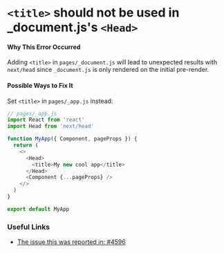 # `<title>` should not be used in \_document.js's `<Head>`

#### Why This Error Occurred

Adding `<title>` in `pages/_document.js` will lead to unexpected results with `next/head` since `_document.js` is only rendered on the initial pre-render.

#### Possible Ways to Fix It

Set `<title>` in `pages/_app.js` instead:

```js
// pages/_app.js
import React from 'react'
import Head from 'next/head'

function MyApp({ Component, pageProps }) {
  return (
    <>
      <Head>
        <title>My new cool app</title>
      </Head>
      <Component {...pageProps} />
    </>
  )
}

export default MyApp
```

### Useful Links

- [The issue this was reported in: #4596](https://github.com/vercel/next.js/issues/4596)
